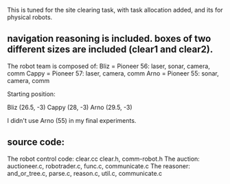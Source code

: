 This is tuned for the site clearing task, with task allocation added, and its
for physical robots.

navigation reasoning is included.
boxes of two different sizes are included (clear1 and clear2).
------------
The robot team is composed of:
Bliz  = Pioneer 56: laser, sonar, camera, comm
Cappy = Pioneer 57: laser, camera, comm
Arno  = Pioneer 55: sonar, camera, comm

Starting position:

Bliz  (26.5, -3)
Cappy (28, -3)
Arno  (29.5, -3)

I didn't use Arno (55) in my final experiments.

source code:
------------
The robot control code: clear.cc clear.h, comm-robot.h
The auction: auctioneer.c, robotrader.c, func.c, communicate.c
The reasoner: and_or_tree.c, parse.c, reason.c, util.c, communicate.c
